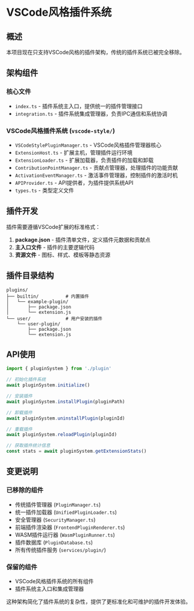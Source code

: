 # VSCode风格插件系统

## 概述

本项目现在只支持VSCode风格的插件架构，传统的插件系统已被完全移除。

## 架构组件

### 核心文件

- `index.ts` - 插件系统主入口，提供统一的插件管理接口
- `integration.ts` - 插件系统集成管理器，负责IPC通信和系统协调

### VSCode风格插件系统 (`vscode-style/`)

- `VSCodeStylePluginManager.ts` - VSCode风格插件管理器核心
- `ExtensionHost.ts` - 扩展主机，管理插件运行环境
- `ExtensionLoader.ts` - 扩展加载器，负责插件的加载和卸载
- `ContributionPointManager.ts` - 贡献点管理器，处理插件的功能贡献
- `ActivationEventManager.ts` - 激活事件管理器，控制插件的激活时机
- `APIProvider.ts` - API提供者，为插件提供系统API
- `types.ts` - 类型定义文件

## 插件开发

插件需要遵循VSCode扩展的标准格式：

1. **package.json** - 插件清单文件，定义插件元数据和贡献点
2. **主入口文件** - 插件的主要逻辑代码
3. **资源文件** - 图标、样式、模板等静态资源

## 插件目录结构

```
plugins/
├── builtin/          # 内置插件
│   └── example-plugin/
│       ├── package.json
│       └── extension.js
└── user/             # 用户安装的插件
    └── user-plugin/
        ├── package.json
        └── extension.js
```

## API使用

```typescript
import { pluginSystem } from './plugin'

// 初始化插件系统
await pluginSystem.initialize()

// 安装插件
await pluginSystem.installPlugin(pluginPath)

// 卸载插件
await pluginSystem.uninstallPlugin(pluginId)

// 重载插件
await pluginSystem.reloadPlugin(pluginId)

// 获取插件统计信息
const stats = await pluginSystem.getExtensionStats()
```

## 变更说明

### 已移除的组件

- 传统插件管理器 (`PluginManager.ts`)
- 统一插件加载器 (`UnifiedPluginLoader.ts`)
- 安全管理器 (`SecurityManager.ts`)
- 前端插件渲染器 (`FrontendPluginRenderer.ts`)
- WASM插件运行器 (`WasmPluginRunner.ts`)
- 插件数据库 (`PluginDatabase.ts`)
- 所有传统插件服务 (`services/plugin/`)

### 保留的组件

- VSCode风格插件系统的所有组件
- 插件系统主入口和集成管理器

这种架构简化了插件系统的复杂性，提供了更标准化和可维护的插件开发体验。
